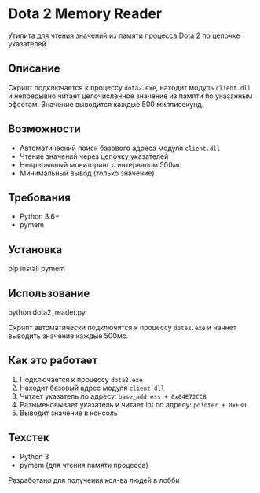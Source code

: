 # Dota 2 Memory Reader

Утилита для чтения значений из памяти процесса Dota 2 по цепочке указателей.

## Описание

Скрипт подключается к процессу `dota2.exe`, находит модуль `client.dll` и непрерывно читает целочисленное значение из памяти по указанным офсетам. Значение выводится каждые 500 миллисекунд.

## Возможности

- Автоматический поиск базового адреса модуля `client.dll`
- Чтение значений через цепочку указателей
- Непрерывный мониторинг с интервалом 500мс
- Минимальный вывод (только значение)

## Требования

- Python 3.6+
- pymem

## Установка

pip install pymem

## Использование

python dota2_reader.py

Скрипт автоматически подключится к процессу `dota2.exe` и начнет выводить значение каждые 500мс.

## Как это работает

1. Подключается к процессу `dota2.exe`
2. Находит базовый адрес модуля `client.dll`
3. Читает указатель по адресу: `base_address + 0x04E72CC8`
4. Разыменовывает указатель и читает int по адресу: `pointer + 0xEB0`
5. Выводит значение в консоль

## Техстек

- Python 3
- pymem (для чтения памяти процесса)

Разработано для получения кол-ва людей в лобби
